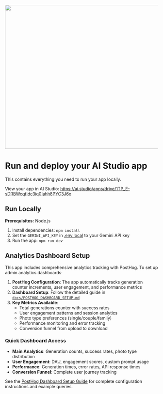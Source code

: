 <div align="center">
<img width="1200" height="475" alt="GHBanner" src="https://github.com/user-attachments/assets/0aa67016-6eaf-458a-adb2-6e31a0763ed6" />
</div>

# Run and deploy your AI Studio app

This contains everything you need to run your app locally.

View your app in AI Studio: https://ai.studio/apps/drive/1TP_E-sDRBWcqfidc3iq0Iahh8PYC3J6x

## Run Locally

**Prerequisites:**  Node.js


1. Install dependencies:
   `npm install`
2. Set the `GEMINI_API_KEY` in [.env.local](.env.local) to your Gemini API key
3. Run the app:
   `npm run dev`

## Analytics Dashboard Setup

This app includes comprehensive analytics tracking with PostHog. To set up admin analytics dashboards:

1. **PostHog Configuration**: The app automatically tracks generation counter increments, user engagement, and performance metrics
2. **Dashboard Setup**: Follow the detailed guide in [`docs/POSTHOG_DASHBOARD_SETUP.md`](./docs/POSTHOG_DASHBOARD_SETUP.md)
3. **Key Metrics Available**:
   - Total generations counter with success rates
   - User engagement patterns and session analytics  
   - Photo type preferences (single/couple/family)
   - Performance monitoring and error tracking
   - Conversion funnel from upload to download

### Quick Dashboard Access
- **Main Analytics**: Generation counts, success rates, photo type distribution
- **User Engagement**: DAU, engagement scores, custom prompt usage
- **Performance**: Generation times, error rates, API response times
- **Conversion Funnel**: Complete user journey tracking

See the [PostHog Dashboard Setup Guide](./docs/POSTHOG_DASHBOARD_SETUP.md) for complete configuration instructions and example queries.
